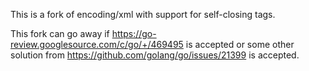 This is a fork of encoding/xml with support for self-closing tags.

This fork can go away if https://go-review.googlesource.com/c/go/+/469495 is accepted or some other solution from https://github.com/golang/go/issues/21399 is accepted.